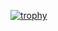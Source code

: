 [![trophy](https://github-profile-trophy.vercel.app/?username=rikusouda)](https://github.com/ryo-ma/github-profile-trophy)
